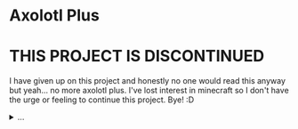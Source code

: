 # Axolotl Plus

# THIS PROJECT IS DISCONTINUED
I have given up on this project and honestly no one would read this anyway but yeah... no more axolotl plus. I've lost interest in minecraft so I don't have the urge or feeling to continue this project. Bye! :D

<details>
  <summary>...</summary>

### AFTER BETA 1.1, [FAITHFUL x32](https://www.curseforge.com/minecraft/texture-packs/faithful-team) TEXTURES WONT BE USED, INSTEAD BETA 1.2 AND LATER WILL USE [COMPLIANCE 32x](https://compliancepack.net/). HERE IS [WHY](https://github.com/ThatBaratieCook/ThatBaratieCook/blob/axolotlplus/COMPLIANCEUSE.md).
![a6112619403e603cdf9c17ea4be23567](https://raw.githubusercontent.com/ThatBaratieCook/ThatBaratieCook/axolotlplus/sourcefiles/images/AxolotlPlusBannerFALT.png)

Revamps the *"alright"* textures of the axolotls! These cute little axolotls deserve more justice, therefore the creation (and continuation) of this revamp of the axolotls. This texture pack contains higher-res textures spefically to be used with compliance (or faithful, if you *really* want to.) Please enjoy this creation and please share it (if you want to.) 

# Content
![Untitled-1](https://raw.githubusercontent.com/ThatBaratieCook/ThatBaratieCook/axolotlplus/sourcefiles/images/AxolotlPlusContentBannerT.png)
ㅤ
# Important Information

### The Moving of this Repository
Well... It's pretty simple. This was moved to give a fresh start for the project, and to make the project better, therefore proving it as a more worthy pack of existence. As most people (or me and ZachyFrackyStudios), creating something that is undeserving of its existence (like a crappy, copied, thrown-around s!!tpost pack). That was the status of the pack before, but moving it and revamping it makes it more of its existence :)

## Plans

This is a small project that I made some time ago... I won't update it often but I will update every major update like 1-18, 1-19 and so on. There will also be updates if anything new is added or changed about axolotls. I will list every planned update I have below (probably won't make any of them but who knows?) Just so you know, this won't be on curseforge until 1.5 Beta.




##### List of Planned Updates (JE & BE)

- **Version 1.2 Beta**, *probably for 1.18.2 or something.*
- **Version 1.3 Beta**, *might have custom models for bucket and axolotl.* 
- **Version 1.4 Beta**, *probably for updating purposes only, for 1.19 or something.*
- **Version 1.5 Beta**, *most likely last version, adding final touches like better textures, more varied colors and shapes of axolotls, just giving the true PLUS feel.* 


[![Logo](https://preview.redd.it/2at9kooiog781.png?width=150&format=png&auto=webp&s=21cacc250116158c13296a83ae074a90a5e81fa0)](https://github.com/ZachyFrackyStudios)      [![Logo](https://raw.githubusercontent.com/ThatBaratieCook/ThatBaratieCook/axolotlplus/sourcefiles/images/150pfp.jpg)](https://github.com/ThatBaratieCook)        [![Logo](https://preview.redd.it/ethwwjoiog781.png?width=150&format=png&auto=webp&s=167cf215fd02e292d097179783587f977a14e0f8)](https://www.minecraft.net/en-us)


## Credits

### TO CREDIT THE THINGS USED IN THE CREATION OF THIS PACK

#### IMAGES
- Beta Versions 1.0 - 1.1 use [Faithful 32x](https://faithful.team/), but will not be used for 1.2 and beyond.
- Mojang Studios for giving the axolotl texture in the first place.
- The content banner uses [Compliance 32x](https://compliancepack.net/) for the background blocks.
- The 3D Text uses [this template](https://hyperpix.net/text-effects/game/free-minecraft-text-effect/), though it is heavily edited

#### WEBSITES
- Beta Version 1.0+ (Bedrock Edition) uses rtm516's website for conversion which can be seen [here](https://rtm516.github.io/ConvertJavaTextureToBedrock/)

# In Development
- Making a 32x version using [Compliance 32x](https://www.curseforge.com/minecraft/texture-packs/compliance-32x) **`20%`**
- Making a 64x version using [Compliance 64x](https://www.curseforge.com/minecraft/texture-packs/compliance-64x) **`5%`**
- Adding more custom axolotl colors **`60%`**

</details>
